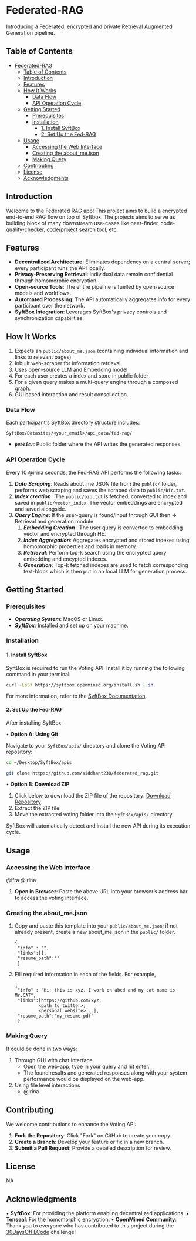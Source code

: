 # Federated-RAG

Introducing a Federated, encrypted and private Retrieval Augmented Generation pipeline.

## Table of Contents

- [Federated-RAG](#federated-rag)
  - [Table of Contents](#table-of-contents)
  - [Introduction](#introduction)
  - [Features](#features)
  - [How It Works](#how-it-works)
    - [Data Flow](#data-flow)
    - [API Operation Cycle](#api-operation-cycle)
  - [Getting Started](#getting-started)
    - [Prerequisites](#prerequisites)
    - [Installation](#installation)
      - [1. Install SyftBox](#1-install-syftbox)
      - [2. Set Up the Fed-RAG](#2-set-up-the-fed-rag)
  - [Usage](#usage)
    - [Accessing the Web Interface](#accessing-the-web-interface)
    - [Creating the about\_me.json](#creating-the-about_mejson)
    - [Making Query](#making-query)
  - [Contributing](#contributing)
  - [License](#license)
  - [Acknowledgments](#acknowledgments)

## Introduction

Welcome to the Federated RAG app! This project aims to build a encrypted end-to-end RAG flow on top of Syftbox. The projects aims to serve as building block of many downstream use-cases like peer-finder, code-quality-checker, code/project search tool, etc.

## Features

- **Decentralized Architecture**: Eliminates dependency on a central server; every participant runs the API locally.
- **Privacy-Preserving Retrieval**: Individual data remain confidential through homomorphic encryption.
- **Open-source Tools**: The entire pipeline is fuelled by open-source models and workflows.
- **Automated Processing**: The API automatically aggregates info for every participant over the network.
- **SyftBox Integration**: Leverages SyftBox's privacy controls and synchronization capabilities.

## How It Works

1. Expects an  `public/about_me.json` (containing individual information and links to relevant pages)
2. Inbuilt web-scraper for information retrieval.
3. Uses open-source LLM and Embedding model
4. For each user creates a index and store in public folder
5. For a given query makes a multi-query engine through a composed graph.
6. GUI based interaction and result consolidation.

### Data Flow

Each participant's SyftBox directory structure includes:

`SyftBox/Datasites/<your_email>/api_data/fed-rag/`

- _**`public/`**_: Public folder where the API writes the generated responses.

### API Operation Cycle

Every 10 @irina seconds, the Fed-RAG API performs the following tasks:

1. _**Data Scraping**_: Reads about_me JSON file from the `public/` folder, performs web scraping and saves the scraped data to `public/bio.txt`.
2. _**Index creation**_ : The `public/bio.txt` is fetched, converted to index and saved in `public/vector_index`. The vector embeddings are encrypted and saved alongside.
3. _**Query Engine**_: If the user-query is found/input through GUI then -> Retrieval and generation module
   1. _**Embedding Creation**_ : The user query is converted to embedding vector and encrypted through HE.
   2. _**Index Aggregation**_: Aggregates encrypted and stored indexes using homomorphic properties and loads in memory.
   3. _**Retrieval**_: Perform top-k search using the encrypted query embedding and encypted indexes.
   4. _**Generation**_: Top-k fetched indexes are used to fetch corresponding text-blobs which is then put in an local LLM for generation process.

## Getting Started

### Prerequisites

- _**Operating System**_: MacOS or Linux.
- _**SyftBox**_: Installed and set up on your machine.

### Installation

#### 1. Install SyftBox

SyftBox is required to run the Voting API. Install it by running the following command in your terminal:

```bash
curl -LsSf https://syftbox.openmined.org/install.sh | sh
```

For more information, refer to the [SyftBox Documentation](https://syftbox-documentation.openmined.org/).

#### 2. Set Up the Fed-RAG

After installing SyftBox:

• **Option A: Using Git**

Navigate to your `SyftBox/apis/` directory and clone the Voting API repository:

```bash
cd ~/Desktop/SyftBox/apis

git clone https://github.com/siddhant230/federated_rag.git
```

• **Option B: Download ZIP**

1. Click below to download the ZIP file of the repository: [Download Repository](https://github.com/siddhant230/federated_rag/archive/refs/heads/main.zip)
2. Extract the ZIP file.
3. Move the extracted voting folder into the `SyftBox/apis/` directory.

SyftBox will automatically detect and install the new API during its execution cycle.

## Usage

### Accessing the Web Interface

@ifra @irina

1. **Open in Browser**: Paste the above URL into your browser’s address bar to access the voting interface.

### Creating the about_me.json

1. Copy and paste this template into your `public/about_me.json`; if not already present, create a new about_me.json in the `public/` folder.
   ```
   {
    "info" : "",
    "links":[],
    "resume_path":""
    }
    ```
2. Fill required information in each of the fields. For example,
   ```
   {
    "info" : "Hi, this is xyz. I work on abcd and my cat name is Mr.CAT",
    "links":[https://github.com/xyz,
            <path_to_twitter>,
            <personal website>...],
    "resume_path":"my_resume.pdf"
    }
    ```

### Making Query

It could be done in two ways:
   1. Through GUI with chat interface.
      - Open the web-app, type in your query and hit enter.
      - The found results and generated responses along with your system performance would be displayed on the web-app.
   2. Using file level interactions
      - @irina


## Contributing

We welcome contributions to enhance the Voting API:

1. **Fork the Repository**: Click "Fork" on GitHub to create your copy.
2. **Create a Branch**: Develop your feature or fix in a new branch.
3. **Submit a Pull Request**: Provide a detailed description for review.

## License

NA

## Acknowledgments

• **SyftBox**: For providing the platform enabling decentralized applications.
• **Tenseal**: For the homomorphic encryption.
• **OpenMined Community**: Thank you to everyone who has contributed to this project during the [30DaysOfFLCode](https://30daysofflcode.com/) challenge!